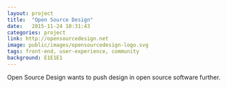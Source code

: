 ```yaml
---
layout: project
title:  "Open Source Design"
date:   2015-11-24 10:31:43
categories: project
link: http://opensourcedesign.net
image: public/images/opensourcedesign-logo.svg
tags: front-end, user-experience, community
background: E1E1E1
---
```

Open Source Design wants to push design in open source software further.
